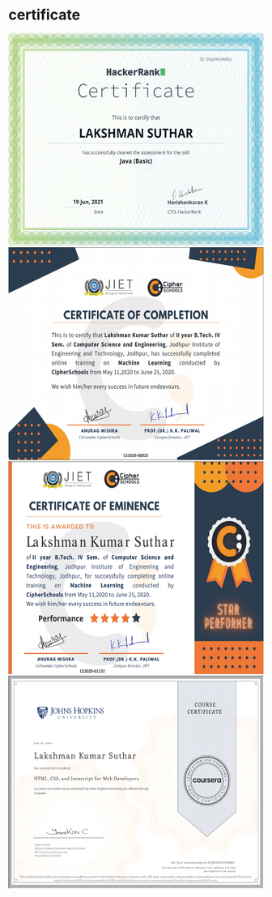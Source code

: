 # certificate
<img src="hackerrank.png" height="420" weidth="420"/>

<img src="ml.png" height="420" weidth="420"/>

<img src="certificate of eminence(ml).png" height="420" weidth="420"/>

<img src="HTML, CSS, and Javascript for Web Developers.png" height="420" weidth="420"/>
